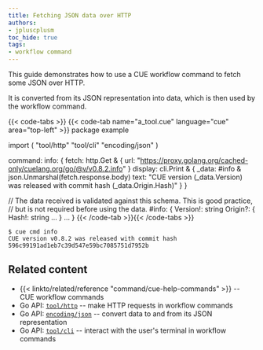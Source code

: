 ```yaml
---
title: Fetching JSON data over HTTP
authors:
- jpluscplusm
toc_hide: true
tags:
- workflow command
---
```


This guide demonstrates how to use a CUE workflow command to fetch some JSON over HTTP.

It is converted from its JSON representation into data,
which is then used by the workflow command.

<!-- TODO: consider demonstrating a validation failure when https://github.com/cue-lang/cue/issues/3186 is resolved -->

{{< code-tabs >}}
{{< code-tab name="a_tool.cue" language="cue" area="top-left" >}}
package example

import (
	"tool/http"
	"tool/cli"
	"encoding/json"
)

command: info: {
	fetch: http.Get & {
		url: "https://proxy.golang.org/cached-only/cuelang.org/go/@v/v0.8.2.info"
	}
	display: cli.Print & {
		_data: #info & json.Unmarshal(fetch.response.body)
		text:  "CUE version \(_data.Version) was released with commit hash \(_data.Origin.Hash)"
	}
}

// The data received is validated against this schema. This is good practice,
// but is not required before using the data.
#info: {
	Version!: string
	Origin?: {
		Hash!: string
		...
	}
	...
}
{{< /code-tab >}}{{< /code-tabs >}}

```text { title="TERMINAL" type="terminal" codeToCopy="Y3VlIGNtZCBpbmZv" }
$ cue cmd info
CUE version v0.8.2 was released with commit hash 596c99191ad1eb7c39d547e59bc7085751d7952b
```

## Related content

- {{< linkto/related/reference "command/cue-help-commands" >}} -- CUE workflow commands
- Go API:
  [`tool/http`](https://pkg.go.dev/cuelang.org/go/pkg/tool/http#section-documentation) --
  make HTTP requests in workflow commands
- Go API:
  [`encoding/json`](https://pkg.go.dev/cuelang.org/go/pkg/encoding/json#section-documentation) --
  convert data to and from its JSON representation
- Go API:
  [`tool/cli`](https://pkg.go.dev/cuelang.org/go/pkg/tool/cli#section-documentation) --
  interact with the user's terminal in workflow commands
